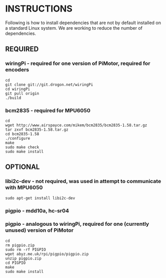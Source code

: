 # INSTRUCTIONS
Following is how to install dependencies that are not by default installed on a standard Linux system. We are working to reduce the number of dependencies.


## REQUIRED

### wiringPi - required for one version of PiMotor, required for encoders

```
cd
git clone git://git.drogon.net/wiringPi
cd wiringPi
git pull origin
./build
```

### bcm2835 - required for MPU6050

```
cd
wget http://www.airspayce.com/mikem/bcm2835/bcm2835-1.58.tar.gz
tar zxvf bcm2835-1.58.tar.gz
cd bcm2835-1.58
./configure
make
sudo make check
sudo make install
```




## OPTIONAL


### libi2c-dev - not required, was used in attempt to communicate with MPU6050
```
sudo apt-get install libi2c-dev
```
### pigpio - mdd10a, hc-sr04



### pigpio - analogous to wiringPi, required for one (currently unused) version of PiMotor
```
cd
rm pigpio.zip
sudo rm -rf PIGPIO
wget abyz.me.uk/rpi/pigpio/pigpio.zip
unzip pigpio.zip
cd PIGPIO
make
sudo make install
```

